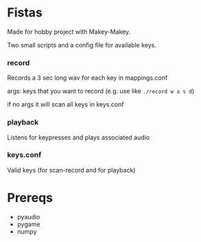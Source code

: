 # Fistas
Made for hobby project with Makey-Makey.

Two small scripts and a config file for available keys.

### record 
Records a 3 sec long wav for each key in mappings.conf

args: keys that you want to record (e.g. use like `./record w a s d`)

if no args it will scan all keys in keys.conf

### playback
Listens for keypresses and plays associated audio

### keys.conf
Valid keys (for scan-record and for playback)

# Prereqs
- pyaudio
- pygame
- numpy
